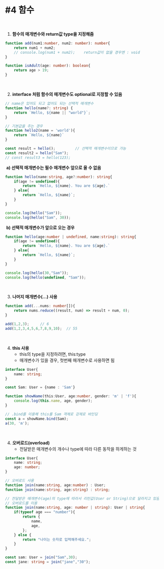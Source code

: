 # #4 함수

​               

1. **함수의 매개변수와 return값 type을 지정해줌**

```typescript
function add(num1:number, num2: number): number{
    return num1 + num2;
    // console.log(num1 + num2);	return값이 없을 경우엔 : void
}
```

```typescript
function isAdult(age: number): boolean{
    return age > 19;
}
```

​             

2. **interface 처럼 함수의 매개변수도 optional로 지정할 수 있음**

```typescript
// name은 있어도 되고 없어도 되는 선택적 매개변수 
function hello(name?: string) {
    return `Hello, ${name || "world"}`;
} 

// 기본값을 주는 경우
function hello2(name = 'world'){
    return `Hello, ${name}`
}

const result = hello();			// 선택적 매개변수이므로 가능
const result2 = hello("Sam");
// const result3 = hello(123);
```

​	**a) 선택적 매개변수는 필수 매개변수 앞으로 올 수 없음**

```typescript
function hello(name:string, age?:number): string{
    if(age != undefined){
        return `Hello, ${name}. You are ${age}.`
    } else{
        return `Hello, ${name}`;
    }
}

console.log(hello("Sam"));
console.log(hello("Sam", 30));
```

​	**b) 선택적 매개변수가 앞으로 오는 경우**

```typescript
function hello(age:number | undefined, name:string): string{
    if(age != undefined){
        return `Hello, ${name}. You are ${age}.`
    } else{
        return `Hello, ${name}`;
    }
}

console.log(hello(30,"Sam"));
console.log(hello(undefined, "Sam"));
```

​           

3. **나머지 매개변수(...) 사용**  

```typescript
function add(...nums: number[]){
    return nums.reduce((result, num) => result + num, 0);
}

add(1,2,3);     // 6
add(1,2,3,4,5,6,7,8,9,10);  // 55
```

​            

4. **this 사용**
   - this의 type을 지정하려면, this:type
   - 매개변수가 있을 경우, 첫번째 매개변수로 사용하면 됨

```typescript
interface User{
    name: string;
}

const Sam: User = {name : 'Sam'}

function showName(this:User, age:number, gender: 'm' | 'f'){
    console.log(this.name, age, gender);
}

// .bind를 이용해 this를 Sam 객체로 강제로 바인딩
const a = showName.bind(Sam);   
a(30, 'm');
```

​            

4. **오버로드(overload)**
   - 전달받은 매개변수의 개수나 type에 따라 다른 동작을 하게하는 것

```typescript
interface User{
    name: string;
    age: number;
}

// 오버로드 사용
function join(name:string, age:number) : User;
function join(name:string, age:string) : string;

// 전달받은 매개변수(age)의 type에 따라서 리턴값(User or String)으로 달라지고 있음 
// 오버로드를 이용
function join(name:string, age: number | string): User | string{
    if(typeof age === "number"){
        return {
            name,
            age,
        };
    } else {
        return "나이는 숫자로 입력해주세요.";
    }
}

const sam: User = join("Sam",30);
const jane: string = join("jane","30");
```

